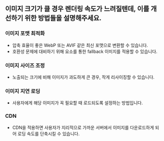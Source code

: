 ## 이미지 크기가 클 경우 렌더링 속도가 느려질텐데, 이를 개선하기 위한 방법들을 설명해주세요.

### 이미지 포맷 최적화

- 압축 효율이 좋은 WebP 또는 AVIF 같은 최신 포맷으로 변환할 수 있습니다.
- 호환성 문제에 대비하기 위해 <picture> 요소를 통한 fallback 이미지를 적용할 수 있습니다.

### 이미지 사이즈 조정

- 노출되는 크기에 비해 이미지가 과도하게 큰 경우, 작게 리사이징할 수 있습니다.

### 이미지 지연 로딩

- 사용자에게 해당 이미지가 꼭 필요할 때 로드되도록 설정하는 방법입니다.

### CDN

- CDN을 적용하면 사용자가 지리적으로 가까운 서버에서 이미지를 다운로드하게 되어 로딩 속도를 단축시킬 수 있습니다.
